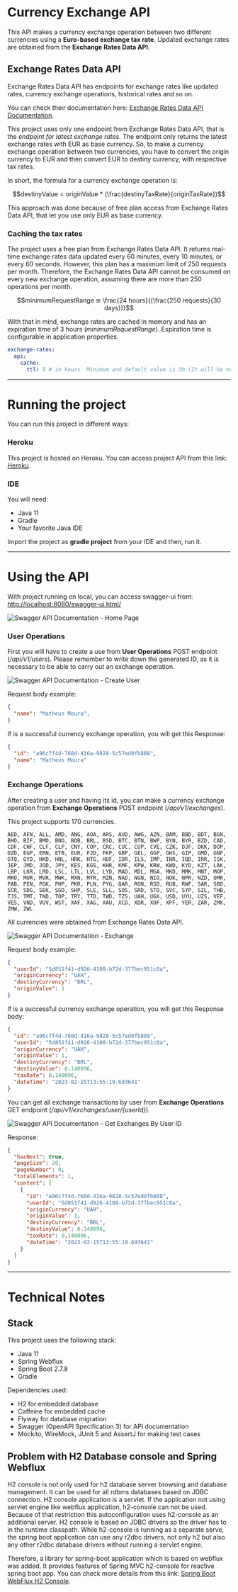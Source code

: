 # Currency Exchange API

This API makes a currency exchange operation between two different currencies using a **Euro-based exchange tax rate**. Updated exchange rates are obtained from the **Exchange Rates Data API**.

## Exchange Rates Data API

Exchange Rates Data API has endpoints for exchange rates like updated rates, currency exchange operations, historical rates and so on.

You can check their documentation here: [Exchange Rates Data API Documentation](https://apilayer.com/marketplace/exchangerates_data-api#documentation).

This project uses only one endpoint from Exchange Rates Data API, that is the *endpoint for latest exchange rates*. The endpoint only returns the latest exchange rates with EUR as base currency. So, to make a currency exchange operation between two currencies, you have to convert the origin currency to EUR and then convert EUR to destiny currency, with respective tax rates.

In short, the formula for a currency exchange operation is:

```math
destinyValue = originValue * (\frac{destinyTaxRate}{originTaxRate})
```

This approach was done because of free plan access from Exchange Rates Data API, that let you use only EUR as base currency.

### Caching the tax rates
The project uses a free plan from Exchange Rates Data API. It returns real-time exchange rates data updated every 60 minutes, every 10 minutes, or every 60 seconds. However, this plan has a maximum limit of 250 requests per month. Therefore, the Exchange Rates Data API cannot be consumed on every new exchange operation, assuming there are more than 250 operations per month.

```math
minimumRequestRange ≅ \frac{24 hours}{(\frac{250 requests}{30 days})}
```

With that in mind, exchange rates are cached in memory and has an expiration time of 3 hours (*minimumRequestRange*). Expiration time is configurable in application properties.

```yaml
exchange-rates:
  api:
    cache:
      ttl: 5 # in hours. Minimum and default value is 3h (It will be overwritten if the typed value is less than 3)
```

---

# Running the project

You can run this project in different ways:

### Heroku

This project is hosted on Heroku. You can access project API from
this link: [Heroku](https://currency-conversion.herokuapp.com/swagger-ui.html).

### IDE

You will need:

- Java 11
- Gradle
- Your favorite Java IDE

Import the project as **gradle project** from your IDE and then, run it.

---

# Using the API

With project running on local, you can access swagger-ui from: <http://localhost:8080/swagger-ui.html/>

![Swagger API Documentation - Home Page](images/swagger-home.png)


### User Operations

First you will have to create a use from **User Operations** POST endpoint (*/api/v1/users*). Please remember to write down the generated ID, as it is necessary to be able to carry out an exchange operation.

![Swagger API Documentation - Create User](images/swagger-post-users-api.png)

Request body example:

```json
{
  "name": "Matheus Moura",
}
```

If is a successful currency exchange operation, you will get this Response:

```json
{
  "id": "a96c7f4d-760d-416a-9828-5c57ed0fb888",
  "name": "Matheus Moura"
}
```

### Exchange Operations

After creating a user and having its id, you can make a currency exchange operation from **Exchange Operations** POST endpoint (*/api/v1/exchanges*).

This project supports 170 currencies.

```
AED, AFN, ALL, AMD, ANG, AOA, ARS, AUD, AWG, AZN, BAM, BBD, BDT, BGN, BHD, BIF, BMD, BND, BOB, BRL, BSD, BTC, BTN, BWP, BYN, BYR, BZD, CAD, CDF, CHF, CLF, CLP, CNY, COP, CRC, CUC, CUP, CVE, CZK, DJF, DKK, DOP, DZD, EGP, ERN, ETB, EUR, FJD, FKP, GBP, GEL, GGP, GHS, GIP, GMD, GNF, GTQ, GYD, HKD, HNL, HRK, HTG, HUF, IDR, ILS, IMP, INR, IQD, IRR, ISK, JEP, JMD, JOD, JPY, KES, KGS, KHR, KMF, KPW, KRW, KWD, KYD, KZT, LAK, LBP, LKR, LRD, LSL, LTL, LVL, LYD, MAD, MDL, MGA, MKD, MMK, MNT, MOP, MRO, MUR, MVR, MWK, MXN, MYR, MZN, NAD, NGN, NIO, NOK, NPR, NZD, OMR, PAB, PEN, PGK, PHP, PKR, PLN, PYG, QAR, RON, RSD, RUB, RWF, SAR, SBD, SCR, SDG, SEK, SGD, SHP, SLE, SLL, SOS, SRD, STD, SVC, SYP, SZL, THB, TJS, TMT, TND, TOP, TRY, TTD, TWD, TZS, UAH, UGX, USD, UYU, UZS, VEF, VES, VND, VUV, WST, XAF, XAG, XAU, XCD, XDR, XOF, XPF, YER, ZAR, ZMK, ZMW, ZWL
```

All currencies were obtained from Exchange Rates Data API.

![Swagger API Documentation - Exchange](images/swagger-post-exchanges-api.png)

Request body example:

```json
{
  "userId": "5d851f41-d926-4108-b72d-377bec951c0a",
  "originCurrency": "UAH",
  "destinyCurrency": "BRL",
  "originValue": 1
}
```

If is a successful currency exchange operation, you will get this Response body:

```json
{
  "id": "a96c7f4d-760d-416a-9828-5c57ed0fb888",
  "userId": "5d851f41-d926-4108-b72d-377bec951c0a",
  "originCurrency": "UAH",
  "originValue": 1,
  "destinyCurrency": "BRL",
  "destinyValue": 0.140096,
  "taxRate": 0.140096,
  "dateTime": "2023-02-15T13:55:19.693641"
}
```

You can get all exchange transactions by user from **Exchange Operations** GET endpoint (*/api/v1/exchanges/user/{userId}*).

![Swagger API Documentation - Get Exchanges By User ID](images/swagger-get-exchanges-api.png)

Response:

```json
{
  "hasNext": true,
  "pageSize": 20,
  "pageNumber": 0,
  "totalElements": 1,
  "content": [
    {
      "id": "a96c7f4d-760d-416a-9828-5c57ed0fb888",
      "userId": "5d851f41-d926-4108-b72d-377bec951c0a",
      "originCurrency": "UAH",
      "originValue": 1,
      "destinyCurrency": "BRL",
      "destinyValue": 0.140096,
      "taxRate": 0.140096,
      "dateTime": "2023-02-15T13:55:19.693641"
    }
  ]
}
```

---

# Technical Notes

## Stack

This project uses the following stack:

- Java 11
- Spring Webflux
- Spring Boot 2.7.8
- Gradle

Dependencies used:

- H2 for embedded database
- Caffeine for embedded cache
- Flyway for database migration
- Swagger (OpenAPI Specification 3) for API documentation
- Mockito, WireMock, JUnit 5 and AssertJ for making test cases

## Problem with H2 Database console and Spring Webflux

H2 console is not only used for h2 database server browsing and database management. It can be used for all rdbms databases based on JDBC connection. H2 console application is a servlet. If the application not using servlet engine like webflux application, h2-console can not be used. Because of that restriction this autoconfiguration uses h2-console as an additional server.
H2 console is based on JDBC drivers so the driver has to in the runtime classpath. While h2-console is running as a separate serve, the spring boot application can use any r2dbc drivers, not only h2 but also any other r2dbc database drivers without running a servlet engine.

Therefore, a library for spring-boot application which is based on webflux was added. It provides features of Spring MVC h2-console for reactive spring boot app. You can check more details from this link: [Spring Boot WebFlux H2 Console](https://github.com/canyaman/spring-boot-webflux-h2-console). 
